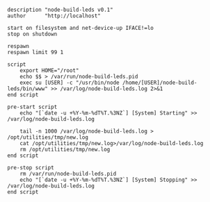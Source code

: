 <pre><code>
description "node-build-leds v0.1"
author      "http://localhost"

start on filesystem and net-device-up IFACE!=lo
stop on shutdown

respawn
respawn limit 99 1

script
    export HOME="/root"
    echo $$ > /var/run/node-build-leds.pid
    exec su [USER] -c "/usr/bin/node /home/[USER]/node-build-leds/bin/www" >> /var/log/node-build-leds.log 2>&1
end script

pre-start script
    echo "[`date -u +%Y-%m-%dT%T.%3NZ`] [System] Starting" >> /var/log/node-build-leds.log

    tail -n 1000 /var/log/node-build-leds.log > /opt/utilities/tmp/new.log
    cat /opt/utilities/tmp/new.log>/var/log/node-build-leds.log
    rm /opt/utilities/tmp/new.log
end script

pre-stop script
    rm /var/run/node-build-leds.pid
    echo "[`date -u +%Y-%m-%dT%T.%3NZ`] [System] Stopping" >> /var/log/node-build-leds.log
end script


</code></pre>